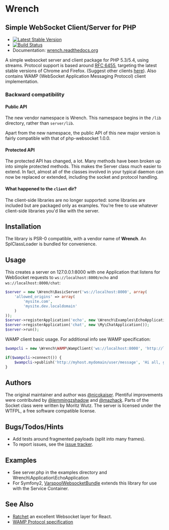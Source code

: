 <!-- vim: set tw=79 sw=4 ts=4 et ft=markdown : -->
# Wrench
## Simple WebSocket Client/Server for PHP

* [![Latest Stable  Version](https://poser.pugx.org/wrench/wrench/v/stable.svg)](https://packagist.org/packages/wrench/wrench)
* [![Build Status](https://secure.travis-ci.org/varspool/Wrench.png?branch=master)](http://travis-ci.org/varspool/Wrench)
* Documentation: [wrench.readthedocs.org](http://wrench.readthedocs.org/en/latest/index.html)

A simple websocket server and client package for PHP 5.3/5.4, using
streams. Protocol support is based around [RFC 6455](http://tools.ietf.org/html/rfc6455),
targeting the latest stable versions of Chrome and Firefox.
(Suggest other clients [here](https://github.com/varspool/Wrench/wiki)).
Also contains WAMP (WebSocket Application Messaging Protocol) client implementation.

### Backward compatibility

#### Public API

The new vendor namespace is Wrench. This namespace begins in the `/lib`
directory, rather than `server/lib`.

Apart from the new namespace, the public API of this new major version is
fairly compatible with that of php-websocket 1.0.0.

#### Protected API

The protected API has changed, a lot. Many methods have been broken up into
simple protected methods. This makes the Server class much easier to extend. In
fact, almost all of the classes involved in your typical daemon can now be
replaced or extended, including the socket and protocol handling.

#### What happened to the `client` dir?

The client-side libraries are no longer supported: some libraries are included
but are packaged only as examples. You're free to use whatever client-side
libraries you'd like with the server.

## Installation

The library is PSR-0 compatible, with a vendor name of **Wrench**. An
SplClassLoader is bundled for convenience.

## Usage

This creates a server on 127.0.0.1:8000 with one Application that listens for
WebSocket requests to `ws://localhost:8000/echo` and `ws://localhost:8000/chat`:

```php
$server = new \Wrench\BasicServer('ws://localhost:8000', array(
    'allowed_origins' => array(
        'mysite.com',
        'mysite.dev.localdomain'
    )
));
$server->registerApplication('echo', new \Wrench\Examples\EchoApplication());
$server->registerApplication('chat', new \My\ChatApplication());
$server->run();
```

WAMP client basic usage. For additional info see WAMP specification:

```php
$wampcli = new \Wrench\WAMP\WampClient('ws://localhost:8000', 'http://localhost');

if($wampcli->connect()) {
    $wampcli->publish('http://myhost.mydomain/user/message', 'Hi all, guys!', true);
}
```

## Authors

The original maintainer and author was
[@nicokaiser](https://github.com/nicokaiser). Plentiful improvements were
contributed by [@lemmingzshadow](https://github.com/lemmingzshadow) and
[@mazhack](https://github.com/mazhack). Parts of the Socket class were written
by Moritz Wutz. The server is licensed under the WTFPL, a free software compatible
license.

## Bugs/Todos/Hints

- Add tests around fragmented payloads (split into many frames).
- To report issues, see the [issue tracker](https://github.com/varspool/Wrench/issues).

## Examples

- See server.php in the examples directory and
  Wrench\Application\EchoApplication
- For Symfony2, [VarspoolWebsocketBundle](https://github.com/varspool/WebsocketBundle)
  extends this library for use with the Service Container.

## See Also

- [Ratchet](https://github.com/cboden/Ratchet) an excellent Websocket layer for
  React.
- [WAMP Protocol specification](http://wamp.ws)
